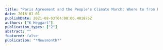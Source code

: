 ```yaml
---
title: "Paris Agreement and the People's Climate March: Where to from here?"
date: 2016-01-01
publishDate: 2021-08-03T04:08:06.401875Z
authors: ["K Heggart"]
publication_types: ["2"]
abstract: ""
featured: false
publication: "*Newsmonth*"
---
```


